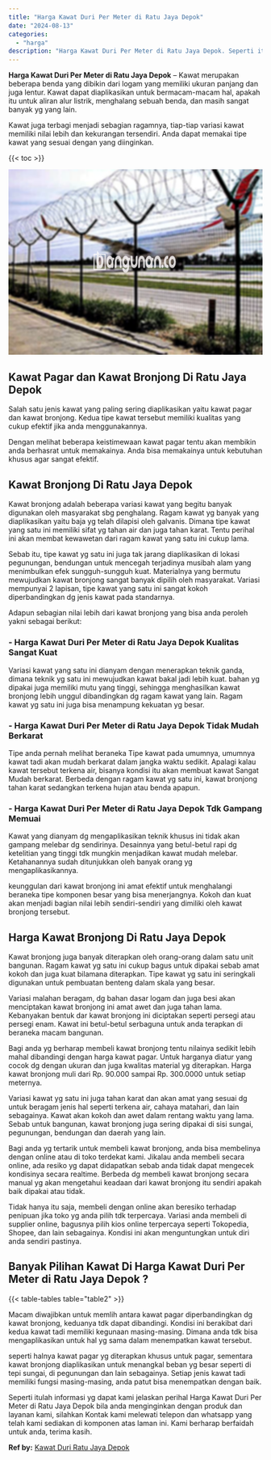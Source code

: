 ```yaml
---
title: "Harga Kawat Duri Per Meter di Ratu Jaya Depok"
date: "2024-08-13"
categories: 
  - "harga"
description: "Harga Kawat Duri Per Meter di Ratu Jaya Depok. Seperti itulah informasi yg dapat kami jelaskan perihal Harga Kawat Duri Per Meter di Ratu Jaya Depok bila and..."
---
```


**Harga Kawat Duri Per Meter di Ratu Jaya Depok** – Kawat merupakan beberapa benda yang dibikin dari logam yang memiliki ukuran panjang dan juga lentur. Kawat dapat diaplikasikan untuk bermacam-macam hal, apakah itu untuk aliran alur listrik, menghalang sebuah benda, dan masih sangat banyak yg yang lain.

Kawat juga terbagi menjadi sebagian ragamnya, tiap-tiap variasi kawat memiliki nilai lebih dan kekurangan tersendiri. Anda dapat memakai tipe kawat yang sesuai dengan yang diinginkan.

{{< toc >}}

![Harga Kawat Duri Per Meter di Ratu Jaya Depok](/images/jual-kawat-murah26.png)

## Kawat Pagar dan Kawat Bronjong Di Ratu Jaya Depok

Salah satu jenis kawat yang paling sering diaplikasikan yaitu kawat pagar dan kawat bronjong. Kedua tipe kawat tersebut memiliki kualitas yang cukup efektif jika anda menggunakannya.

Dengan melihat beberapa keistimewaan kawat pagar tentu akan membikin anda berhasrat untuk memakainya. Anda bisa memakainya untuk kebutuhan khusus agar sangat efektif.

## Kawat Bronjong Di Ratu Jaya Depok

Kawat bronjong adalah beberapa variasi kawat yang begitu banyak digunakan oleh masyarakat sbg penghalang. Ragam kawat yg banyak yang diaplikasikan yaitu baja yg telah dilapisi oleh galvanis. Dimana tipe kawat yang satu ini memiliki sifat yg tahan air dan juga tahan karat. Tentu perihal ini akan membat kewawetan dari ragam kawat yang satu ini cukup lama.

Sebab itu, tipe kawat yg satu ini juga tak jarang diaplikasikan di lokasi pegunungan, bendungan untuk mencegah terjadinya musibah alam yang menimbulkan efek sungguh-sungguh kuat. Materialnya yang bermutu mewujudkan kawat bronjong sangat banyak dipilih oleh masyarakat. Variasi mempunyai 2 lapisan, tipe kawat yang satu ini sangat kokoh diperbandingkan dg jenis kawat pada standarnya.

Adapun sebagian nilai lebih dari kawat bronjong yang bisa anda peroleh yakni sebagai berikut:

### \- Harga Kawat Duri Per Meter di Ratu Jaya Depok Kualitas Sangat Kuat

Variasi kawat yang satu ini dianyam dengan menerapkan teknik ganda, dimana teknik yg satu ini mewujudkan kawat bakal jadi lebih kuat. bahan yg dipakai juga memiliki mutu yang tinggi, sehingga menghasilkan kawat bronjong lebih unggul dibandingkan dg ragam kawat yang lain. Ragam kawat yg satu ini juga bisa menampung kekuatan yg besar.

### \- Harga Kawat Duri Per Meter di Ratu Jaya Depok Tidak Mudah Berkarat

Tipe anda pernah melihat beraneka Tipe kawat pada umumnya, umumnya kawat tadi akan mudah berkarat dalam jangka waktu sedikit. Apalagi kalau kawat tersebut terkena air, bisanya kondisi itu akan membuat kawat Sangat Mudah berkarat. Berbeda dengan ragam kawat yg satu ini, kawat bronjong tahan karat sedangkan terkena hujan atau benda apapun.

### \- Harga Kawat Duri Per Meter di Ratu Jaya Depok Tdk Gampang Memuai

Kawat yang dianyam dg mengaplikasikan teknik khusus ini tidak akan gampang melebar dg sendirinya. Desainnya yang betul-betul rapi dg ketelitian yang tinggi tdk mungkin menjadikan kawat mudah melebar. Ketahanannya sudah ditunjukkan oleh banyak orang yg mengaplikasikannya.

keunggulan dari kawat bronjong ini amat efektif untuk menghalangi beraneka tipe komponen besar yang bisa menerjangnya. Kokoh dan kuat akan menjadi bagian nilai lebih sendiri-sendiri yang dimiliki oleh kawat bronjong tersebut.

## Harga Kawat Bronjong Di Ratu Jaya Depok

Kawat bronjong juga banyak diterapkan oleh orang-orang dalam satu unit bangunan. Ragam kawat yg satu ini cukup bagus untuk dipakai sebab amat kokoh dan juga kuat bilamana diterapkan. Tipe kawat yg satu ini seringkali digunakan untuk pembuatan benteng dalam skala yang besar.

Variasi malahan beragam, dg bahan dasar logam dan juga besi akan menciptakan kawat bronjong ini amat awet dan juga tahan lama. Kebanyakan bentuk dar kawat bronjong ini diciptakan seperti persegi atau persegi enam. Kawat ini betul-betul serbaguna untuk anda terapkan di beraneka macam bangunan.

Bagi anda yg berharap membeli kawat bronjong tentu nilainya sedikit lebih mahal dibandingi dengan harga kawat pagar. Untuk harganya diatur yang cocok dg dengan ukuran dan juga kwalitas material yg diterapkan. Harga kawat bronjong muli dari Rp. 90.000 sampai Rp. 300.0000 untuk setiap meternya.

Variasi kawat yg satu ini juga tahan karat dan akan amat yang sesuai dg untuk beragam jenis hal seperti terkena air, cahaya matahari, dan lain sebagainya. Kawat akan kokoh dan awet dalam rentang waktu yang lama. Sebab untuk bangunan, kawat bronjong juga sering dipakai di sisi sungai, pegunungan, bendungan dan daerah yang lain.

Bagi anda yg tertarik untuk membeli kawat bronjong, anda bisa membelinya dengan online atau di toko terdekat kami. Jikalau anda membeli secara online, ada resiko yg dapat didapatkan sebab anda tidak dapat mengecek kondisinya secara realtime. Berbeda dg membeli kawat bronjong secara manual yg akan mengetahui keadaan dari kawat bronjong itu sendiri apakah baik dipakai atau tidak.

Tidak hanya itu saja, membeli dengan online akan beresiko terhadap penipuan jika toko yg anda pilih tdk terpercaya. Variasi anda membeli di supplier online, bagusnya pilih kios online terpercaya seperti Tokopedia, Shopee, dan lain sebagainya. Kondisi ini akan menguntungkan untuk diri anda sendiri pastinya.

## Banyak Pilihan Kawat Di Harga Kawat Duri Per Meter di Ratu Jaya Depok ?

{{< table-tables table="table2" >}}

Macam diwajibkan untuk memlih antara kawat pagar diperbandingkan dg kawat bronjong, keduanya tdk dapat dibandingi. Kondisi ini berakibat dari kedua kawat tadi memiliki kegunaan masing-masing. Dimana anda tdk bisa mengaplikasikan untuk hal yg sama dalam menempatkan kawat tersebut.

seperti halnya kawat pagar yg diterapkan khusus untuk pagar, sementara kawat bronjong diaplikasikan untuk menangkal beban yg besar seperti di tepi sungai, di pegunungan dan lain sebagainya. Setiap jenis kawat tadi memiliki fungsi masing-masing, anda patut bisa menempatkan dengan baik.

Seperti itulah informasi yg dapat kami jelaskan perihal Harga Kawat Duri Per Meter di Ratu Jaya Depok bila anda menginginkan dengan produk dan layanan kami, silahkan Kontak kami melewati telepon dan whatsapp yang telah kami sediakan di komponen atas laman ini. Kami berharap berfaidah untuk anda, terima kasih.

**Ref by:** [Kawat Duri Ratu Jaya Depok](https://id.wikipedia.org/wiki/Kawat)
